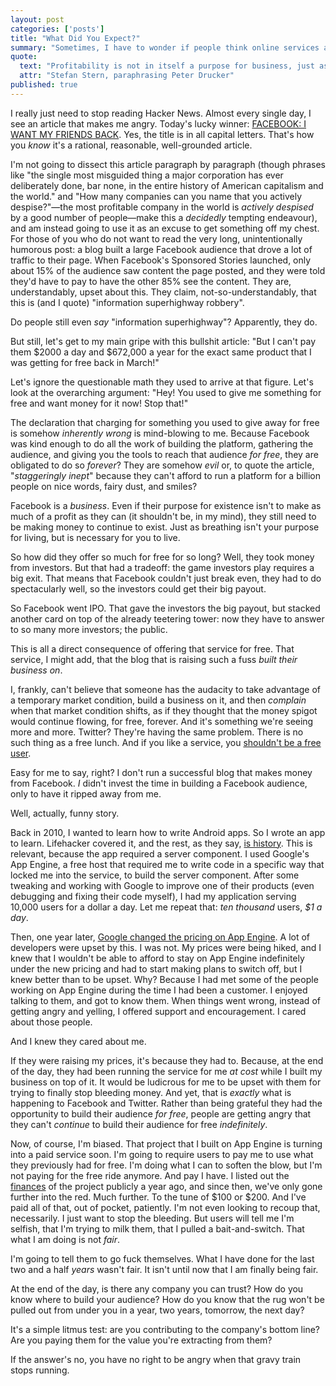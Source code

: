 ```yaml
---
layout: post
categories: ['posts']
title: "What Did You Expect?"
summary: "Sometimes, I have to wonder if people think online services are powered by unicorns, smiles, and friendly words."
quote:
  text: "Profitability is not in itself a purpose for business, just as breathing is not the purpose of life."
  attr: "Stefan Stern, paraphrasing Peter Drucker"
published: true
---
```


I really just need to stop reading Hacker News. Almost every single day, I see an article that makes me angry. Today's lucky winner: [FACEBOOK: I WANT MY FRIENDS BACK](http://dangerousminds.net/comments/facebook_i_want_my_friends_back). Yes, the title is in all capital letters. That's how you *know* it's a rational, reasonable, well-grounded article.

I'm not going to dissect this article paragraph by paragraph (though phrases like &quot;the single most misguided thing a major corporation has ever deliberately done, bar none, in the entire history of American capitalism and the world.&quot; and &quot;How many companies can you name that you actively despise?&quot;&mdash;the most profitable company in the world is *actively despised* by a good number of people&mdash;make this a *decidedly* tempting endeavour), and am instead going to use it as an excuse to get something off my chest. For those of you who do not want to read the very long, unintentionally humorous post: a blog built a large Facebook audience that drove a lot of traffic to their page. When Facebook's Sponsored Stories launched, only about 15% of the audience saw content the page posted, and they were told they'd have to pay to have the other 85% see the content. They are, understandably, upset about this. They claim, not-so-understandably, that this is (and I quote) &quot;information superhighway robbery&quot;.

Do people still even *say* &quot;information superhighway&quot;? Apparently, they do.

But still, let's get to my main gripe with this bullshit article: &quot;But I can't pay them $2000 a day and $672,000 a year for the exact same product that I was getting for free back in March!&quot;

Let's ignore the questionable math they used to arrive at that figure. Let's look at the overarching argument: &quot;Hey! You used to give me something for free and want money for it now! Stop that!&quot;

The declaration that charging for something you used to give away for free is somehow *inherently wrong* is mind-blowing to me. Because Facebook was kind enough to do all the work of building the platform, gathering the audience, and giving you the tools to reach that audience *for free*, they are obligated to do so *forever*? They are somehow *evil* or, to quote the article, &quot;*staggeringly inept*&quot; because they can't afford to run a platform for a billion people on nice words, fairy dust, and smiles?

Facebook is a *business*. Even if their purpose for existence isn't to make as much of a profit as they can (it shouldn't be, in my mind), they still need to be making money to continue to exist. Just as breathing isn't your purpose for living, but is necessary for you to live.

So how did they offer so much for free for so long? Well, they took money from investors. But that had a tradeoff: the game investors play requires a big exit. That means that Facebook couldn't just break even, they had to do spectacularly well, so the investors could get their big payout.

So Facebook went IPO. That gave the investors the big payout, but stacked another card on top of the already teetering tower: now they have to answer to so many more investors; the public.

This is all a direct consequence of offering that service for free. That service, I might add, that the blog that is raising such a fuss *built their business on*.

I, frankly, can't believe that someone has the audacity to take advantage of a temporary market condition, build a business on it, and then *complain* when that market condition shifts, as if they thought that the money spigot would continue flowing, for free, forever. And it's something we're seeing more and more. Twitter? They're having the same problem. There is no such thing as a free lunch. And if you like a service, you [shouldn't be a free user](http://blog.pinboard.in/2011/12/don_t_be_a_free_user/).

Easy for me to say, right? I don't run a successful blog that makes money from Facebook. *I* didn't invest the time in building a Facebook audience, only to have it ripped away from me.

Well, actually, funny story.

Back in 2010, I wanted to learn how to write Android apps. So I wrote an app to learn. Lifehacker covered it, and the rest, as they say, [is history](/posts/2cloud). This is relevant, because the app required a server component. I used Google's App Engine, a free host that required me to write code in a specific way that locked me into the service, to build the server component. After some tweaking and working with Google to improve one of their products (even debugging and fixing their code myself), I had my application serving 10,000 users for a dollar a day. Let me repeat that: *ten thousand* users, *$1 a day*.

Then, one year later, [Google changed the pricing on App Engine](http://googleappengine.blogspot.com/2011/05/year-ahead-for-google-app-engine.html). A lot of developers were upset by this. I was not. My prices were being hiked, and I knew that I wouldn't be able to afford to stay on App Engine indefinitely under the new pricing and had to start making plans to switch off, but I knew better than to be upset. Why? Because I had met some of the people working on App Engine during the time I had been a customer. I enjoyed talking to them, and got to know them. When things went wrong, instead of getting angry and yelling, I offered support and encouragement. I cared about those people.

And I knew they cared about me.

If they were raising my prices, it's because they had to. Because, at the end of the day, they had been running the service for me *at cost* while I built my business on top of it. It would be ludicrous for me to be upset with them for trying to finally stop bleeding money. And yet, that is *exactly* what is happening to Facebook and Twitter. Rather than being grateful they had the opportunity to build their audience *for free*, people are getting angry that they can't *continue* to build their audience for free *indefinitely*.

Now, of course, I'm biased. That project that I built on App Engine is turning into a paid service soon. I'm going to require users to pay me to use what they previously had for free. I'm doing what I can to soften the blow, but I'm not paying for the free ride anymore. And pay I have. I listed out the [finances](http://www.2cloudproject.com/finances) of the project publicly a year ago, and since then, we've only gone further into the red. Much further. To the tune of $100 or $200. And I've paid all of that, out of pocket, patiently. I'm not even looking to recoup that, necessarily. I just want to stop the bleeding. But users will tell me I'm selfish, that I'm trying to milk them, that I pulled a bait-and-switch. That what I am doing is not *fair*.

I'm going to tell them to go fuck themselves. What I have done for the last two and a half *years* wasn't fair. It isn't until now that I am finally being fair.

At the end of the day, is there any company you can trust? How do you know where to build your audience? How do you know that the rug won't be pulled out from under you in a year, two years, tomorrow, the next day?

It's a simple litmus test: are you contributing to the company's bottom line? Are you paying them for the value you're extracting from them?

If the answer's no, you have no right to be angry when that gravy train stops running.
